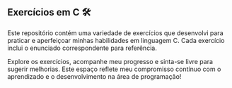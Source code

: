 ## Exercícios em C 🛠️

Este repositório contém uma variedade de exercícios que desenvolvi para praticar e aperfeiçoar minhas habilidades em linguagem C. Cada exercício inclui o enunciado correspondente para referência.

Explore os exercícios, acompanhe meu progresso e sinta-se livre para sugerir melhorias. Este espaço reflete meu compromisso contínuo com o aprendizado e o desenvolvimento na área de programação!